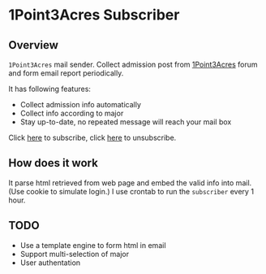 # 1Point3Acres Subscriber

## Overview
`1Point3Acres` mail sender. Collect admission post from [1Point3Acres](1point3acres.com/bbs/) forum and form email report periodically.

It has following features:

* Collect admission info automatically
* Collect info according to major
* Stay up-to-date, no repeated message will reach your mail box

Click [here](rainite.com/static/index.html) to subscribe, click [here](rainite.com/static/unsubscribe.html) to unsubscribe.

## How does it work
It parse html retrieved from web page and embed the valid info into mail.(Use cookie to simulate login.) I use crontab to run the `subscriber` every 1 hour.

## TODO

* Use a template engine to form html in email
* Support multi-selection of major
* User authentation
